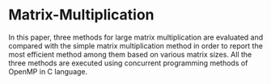 # Matrix-Multiplication
In this paper, three methods for large matrix multiplication are evaluated and compared with the simple matrix multiplication method in order to report the most efficient method among them based on various matrix sizes. All the three methods are executed using concurrent programming methods of OpenMP in C language.
